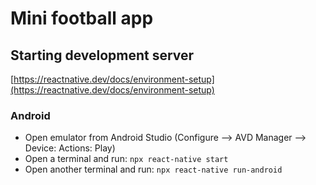# Mini football app

## Starting development server

[https://reactnative.dev/docs/environment-setup](https://reactnative.dev/docs/environment-setup)

### Android

- Open emulator from Android Studio (Configure --> AVD Manager --> Device: Actions: Play)
- Open a terminal and run: `npx react-native start`
- Open another terminal and run: `npx react-native run-android`